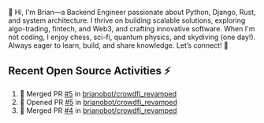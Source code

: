 👋 Hi, I'm Brian—a Backend Engineer passionate about Python, Django, Rust, and system architecture. I thrive on building scalable solutions, exploring algo-trading, fintech, and Web3, and crafting innovative software. When I'm not coding, I enjoy chess, sci-fi, quantum physics, and skydiving (one day!). Always eager to learn, build, and share knowledge. Let’s connect! 🚀

## Recent Open Source Activities ⚡️
<!--START_SECTION:activity-->
1. 🎉 Merged PR [#5](https://github.com/brianobot/crowdfi_revamped/pull/5) in [brianobot/crowdfi_revamped](https://github.com/brianobot/crowdfi_revamped)
2. 💪 Opened PR [#5](https://github.com/brianobot/crowdfi_revamped/pull/5) in [brianobot/crowdfi_revamped](https://github.com/brianobot/crowdfi_revamped)
3. 🎉 Merged PR [#4](https://github.com/brianobot/crowdfi_revamped/pull/4) in [brianobot/crowdfi_revamped](https://github.com/brianobot/crowdfi_revamped)
<!--END_SECTION:activity-->

<!--
brianobot/brianobot is a ✨ special ✨ repository because its `README.md` (this file) appears on your GitHub profile.
You can click the Preview link to take a look at your changes.
--->
